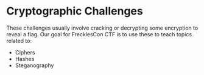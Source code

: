# Cryptographic Challenges

These challenges usually involve cracking or decrypting some encryption to reveal a flag. 
 Our goal for FrecklesCon CTF is to use these to teach topics related to:
- Ciphers
- Hashes
- Steganography

 

